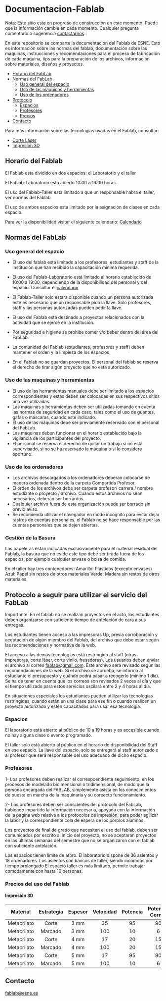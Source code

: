 # Documentacion-Fablab

Nota: Este sitio esta en progreso de construcción en este momento. Puede que la información cambie en cada momento. Cualquier pregunta comentario o sugerencia [contactarnos](#contacto).

En este repositorio se comparte la documentación del Fablab de ESNE. Esto es información sobre las normas del fablab, documentación sobre las maquinas, instrucciones y recomendaciones para el proceso de fabricación de cada máquina, tips para la preparación de los archivos, información sobre materiales, diseños y proyectos.


*   [Horario del FabLab](#horario)
*   [Normas del FabLab](#normas)
    *   [Uso general del espacio](#espacio)
    *   [Uso de las maquinas y herramientas](#maquinas)
    *   [Uso de los ordenadores](#ordenadores)
*   [Protocolo](#protocolo)    
    *   [Espacios](#espacios)
    *   [Profesores](#Profesores)
    *   [Precios](#precios)
*   [Contacto](#contacto)

Para más información sobre las tecnologias usadas en el Fablab, consultar:

*   [Corte Láser](CorteLaser/)
*   [Impresión 3D](Impresion3D/)



<h2 id="horario">Horario del Fablab</h3>

El Fablab esta dividido en dos espacios: el Laboratorio y el taller

El Fablab-Laboratorio esta abierto 10:00 a 19:00 horas.

El uso del Fablab-Taller esta limitado a que un responsable habra el taller, ver normas del Fablab. 

El uso de ambos espacios esta limitado por la asignación de clases en cada espacio.

Para ver la disponibilidad visitar el siguiente calendario: [Calendario](https://calendar.google.com/calendar/embed?src=esne.es_8h9a1brq3vm12neeqmqcrq1mgo%40group.calendar.google.com&ctz=Europe%2FMadrid)

<h2 id="normas">Normas del FabLab</h2>

<h3 id="espacio">Uso general del espacio</h3>

- El uso del fablab está limitado a los profesores, estudiantes y staff de la institución que han recibido la capacitación mínima requerida.

- El uso del Fablab-Laboratorio está limitado al horario establecido de 10:00 a 19:00, dependiendo de la disponibilidad del personal y del espacio. Consultar el [calendario](https://calendar.google.com/calendar/embed?src=esne.es_8h9a1brq3vm12neeqmqcrq1mgo%40group.calendar.google.com&ctz=Europe%2FMadrid)
- El Fablab-Taller solo estara disponible cuando un persona autorizada este es necesario que un responsable pida la llave. Solo profesores, staff y las personas autorizadas pueden pedir la llave.
- El uso del Fablab está destinado a proyectos relacionados con la actividad que se ejerce en la institución.
- Por seguridad e higiene se prohibe comer y/o beber dentro del área del FabLab.
- La comunidad del Fablab (estudiantes, profesores y staff) deben mantener el orden y la limpieza de los espacios.
- En el Fablab no se guardan proyectos. El personal del fablab se reserva el derecho de tirar algún proyecto que no esta autorizado.


<h3 id="maquinas">Uso de las maquinas y herramientas</h3>

- El uso de las herramientas manuales debe ser limitado a los espacios correspondientes y estas deben ser colocadas en sus respectivos sitios una vez utilizadas.
- Las máquinas y herramientas deben ser utilizadas tomando en cuenta las normas de seguridad en cada caso, tales como el uso de guantes, gafas o máscaras, cuando este indicado.
- El uso de las máquinas debe ser previamente reservado con el personal del FabLab.
- Las máquinas deben funcionar en el horario establecido bajo la vigilancia de los participantes del proyecto.
- El personal se reserva el derecho de quitar un trabajo si no esta supervisado, si no se ha reservado la máquina o si lo considera oportuno.

<h3 id="ordenadores">Uso de los ordenadores</h3>

- Los archivos descargados a los ordenadores deberan colocarse de manera ordenada dentro de la carpeta Compartida Profesor.
- El orden de los archivos debe ser carpeta profesor/ carrera / nombre estudiante o proyecto / archivo. Cuando estos archivos no sean necesarios, deberan ser borrardos.
- Cualquier archivo fuera de esta organización puede ser borrado sin previo aviso.
- Se recomienda utilizar el navegador en modo incognito para evitar dejar rastros de cuentas personales, el Fablab no se hace responsable por las cuentas personales que se dejen abiertas.

<h3 id="basuras">Gestión de la Basura</h3>

Las papeleras estan indicadas exclusivamente para el material residual del Fablab, la basura que no es de este tipo debe ser tirada fuera de los espacios, por ejemplo cualquier envase o bolsa de comida.

En el taller hay tres contenedores:
Amarillo: Plásticos (excepto envases)
Azul: Papel sin restos de otros materiales
Verde: Madera sin restos de otros materiales



<h2 id="protocolo">Protocolo a seguir para utilizar el servicio del FabLab</h2>

Importante: En el fablab no se realizan proyectos en el acto, los estudiantes deben organizarse con suficiente tiempo de antelación de cara a sus entregas.

Los estudiantes tienen acceso a las impresoras Up, previa corroboración y aceptación de algún miembro del Fablab, del archivo que debe estar según las recomendaciones y normativa de la web.

El acceso a las demás tecnologías está restringido al staff (otras impresoras, corte láser, corte vinilo, fresadoras). Los usuarios deben enviar el archivo al correo fablab@gmail.com. Este archivo será revisado según las recomendaciones de la web. Si el archivo se aprueba, se informa al estudiante el presupuesto  y cuándo podrá pasar a recogerlo (mínimo 1 día). Se ha de tener en cuenta que los correos son revisados 2 veces al día y que el tiempo utilizado para estos servicios oscilará entre 2 y 4 horas al día.

En situaciones especiales los estudiantes pueden utilizar las tecnologías restringidas, cuando están en una clase para ese fin o cuando realicen un proyecto autorizado y estén capacitados para usar esa tecnología.

<h3 id="Espacios">Espacios</h3>

El laboratorio está abierto al público de 10 a 19 horas y es accesible cuando no hay alguna clase o evento programado. 

El taller solo está abierto al público en el horario de disponibilidad del Staff en ese espacio. La llave del espacio, solo se entregará al staff autorizado o al profesor que será responsable del uso adecuado de dicho espacio.
 
<h3 id="profesores">Profesores</h3>
1- Los profesores deben realizar el correspoendiente seguimiento, en los procesos de modelado bidimensional o tridimensional, de modo que la persona encargada del FABLAB, simplemente asista en los conocimientos de puesta en marcha de la maquinaria y su coreecto funcionamiento.

2- Los profesores deben ser conscientes del protocolo del FabLab, habiendo impartido la información necesaria, apoyada con la información de la pagina web relativa a los protocolos de impresión, para poder agilizar la labor y la correspondiente cola de espera de los porpios alumnos.

Los proyectos de final de grado que necesiten el uso del fablab, deben ser comunicados por escrito al inicio del proyecto, no se aceptarán proyectos en las últimas semanas del semestre que no se organizaron con el fablab con suficiente antelación.

Los espacios tienen limite de aforo. 
El laboratorio dispone de 36 asientos y 18 ordenadores. Los asientos son bancos de taller, siendo incomdos por tiempo prolongado
El espacio taller es más limitado, permite trabajar comodamente con hasta 10 personas.


<h3 id="precios">Precios del uso del Fablab</h3>

<h4>Impresión 3D</h4>

| Material | Estrategia | Espesor | Velocidad | Potencia | Potencia Corner | Pasadas | Observacion |
| :---:  |   :---:  | :---:  | :---:  | :---:  | :---:  | :---:  | :---:  |  
|Metacrilato|Corte|3 mm|35|95|90|1||
|Metacrilato|Marcado|3 mm|100|10|6|1||
|Metacrilato|Corte|4 mm|17|20|15|1||
|Metacrilato|Marcado|4 mm|100|20|15|1||
|Metacrilato|Corte|5 mm|17|95|90|1||
|Metacrilato|Marcado|5 mm|100|10|6|1||


<h2 id="contacto">Contacto</h2>

fablab@esne.es


